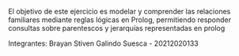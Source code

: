 El objetivo de este ejercicio es modelar y comprender las relaciones familiares mediante reglas lógicas en Prolog, permitiendo responder consultas sobre parentescos y jerarquías representadas en prolog

Integrantes: Brayan Stiven Galindo Suesca - 20212020133






